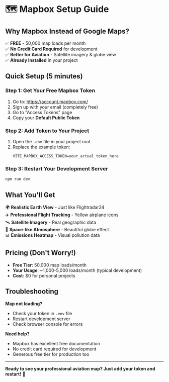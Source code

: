# 🗺️ Mapbox Setup Guide

## Why Mapbox Instead of Google Maps?

✅ **FREE** - 50,000 map loads per month  
✅ **No Credit Card Required** for development  
✅ **Better for Aviation** - Satellite imagery & globe view  
✅ **Already Installed** in your project  

## Quick Setup (5 minutes)

### Step 1: Get Your Free Mapbox Token

1. Go to: https://account.mapbox.com/
2. Sign up with your email (completely free)
3. Go to "Access Tokens" page
4. Copy your **Default Public Token**

### Step 2: Add Token to Your Project

1. Open the `.env` file in your project root
2. Replace the example token:
   ```
   VITE_MAPBOX_ACCESS_TOKEN=your_actual_token_here
   ```

### Step 3: Restart Your Development Server

```bash
npm run dev
```

## What You'll Get

🌍 **Realistic Earth View** - Just like Flightradar24  
✈️ **Professional Flight Tracking** - Yellow airplane icons  
🛰️ **Satellite Imagery** - Real geographic data  
🌌 **Space-like Atmosphere** - Beautiful globe effect  
📊 **Emissions Heatmap** - Visual pollution data  

## Pricing (Don't Worry!)

- **Free Tier**: 50,000 map loads/month
- **Your Usage**: ~1,000-5,000 loads/month (typical development)
- **Cost**: $0 for personal projects

## Troubleshooting

**Map not loading?**
- Check your token in `.env` file
- Restart development server
- Check browser console for errors

**Need help?**
- Mapbox has excellent free documentation
- No credit card required for development
- Generous free tier for production too

---

**Ready to see your professional aviation map? Just add your token and restart!** 🚀
